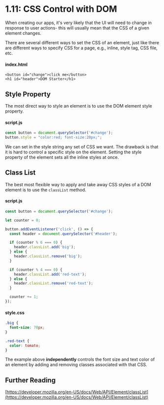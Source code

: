 # 1.11: CSS Control with DOM

When creating our apps, it's very likely that the UI will need to change in response to user actions- this will usually mean that the CSS of a given element changes.

There are several different ways to set the CSS of an element, just like there are different ways to specify CSS for a page, e.g., inline, style tag, CSS file, etc.

#### index.html

```markup
<button id="change">click me</button>
<h1 id="header">DOM Starter</h1>
```

## Style Property

The most direct way to style an element is to use the DOM element style property.

#### script.js

```javascript
const button = document.querySelector('#change');
button.style = "color:red; font-size:20px;";
```

We can set in the style string any set of CSS we want. The drawback is that it is hard to control a specific style on the element. Setting the style property of the element sets all the inline styles at once.

## Class List

The best most flexible way to apply and take away CSS styles of a DOM element is to use the `classList` method.

#### script.js

```javascript
const button = document.querySelector('#change');

let counter = 0;

button.addEventListener('click', () => {
  const header = document.querySelector('#header');

  if (counter % 6 === 0) {
    header.classList.add('big');
  } else {
    header.classList.remove('big');
  }

  if (counter % 4 === 0) {
    header.classList.add('red-text');
  } else {
    header.classList.remove('red-text');
  }

  counter += 1;
});
```

#### style.css

```css
.big {
  font-size: 70px;
}

.red-text {
  color: tomato;
}
```

The example above **independently** controls the font size and text color of an element by adding and removing classes associated with that CSS.

## Further Reading

[https://developer.mozilla.org/en-US/docs/Web/API/Element/classList](https://developer.mozilla.org/en-US/docs/Web/API/Element/classList)
